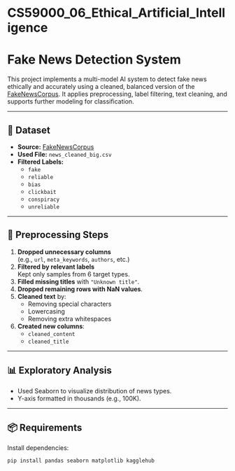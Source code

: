 # CS59000_06_Ethical_Artificial_Intelligence

# Fake News Detection System

This project implements a multi-model AI system to detect fake news ethically and accurately using a cleaned, balanced version of the [FakeNewsCorpus](https://github.com/several27/FakeNewsCorpus). It applies preprocessing, label filtering, text cleaning, and supports further modeling for classification.

---

## 📁 Dataset

- **Source:** [FakeNewsCorpus](https://github.com/several27/FakeNewsCorpus)
- **Used File:** `news_cleaned_big.csv`
- **Filtered Labels:** 
  - `fake`
  - `reliable`
  - `bias`
  - `clickbait`
  - `conspiracy`
  - `unreliable`

---

## 🧹 Preprocessing Steps

1. **Dropped unnecessary columns**  
   (e.g., `url`, `meta_keywords`, `authors`, etc.)
2. **Filtered by relevant labels**  
   Kept only samples from 6 target types.
3. **Filled missing titles** with `"Unknown title"`.
4. **Dropped remaining rows with NaN values**.
5. **Cleaned text** by:
   - Removing special characters
   - Lowercasing
   - Removing extra whitespaces
6. **Created new columns**:
   - `cleaned_content`
   - `cleaned_title`

---

## 📊 Exploratory Analysis

- Used Seaborn to visualize distribution of news types.
- Y-axis formatted in thousands (e.g., 100K).

---

## 📦 Requirements

Install dependencies:
```bash
pip install pandas seaborn matplotlib kagglehub
